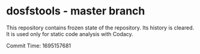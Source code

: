 # dosfstools - master branch

This repository contains frozen state of the repository.
Its history is cleared. It is used only for static code
analysis with Codacy.

Commit Time: 1695157681